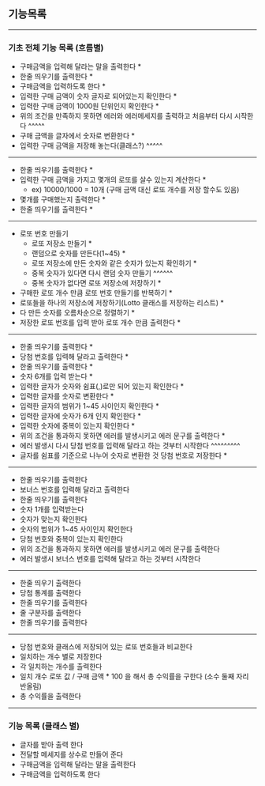 ## 기능목록

------------------

### 기초 전체 기능 목록 (흐름별)

- 구매금액을 입력해 달라는 말을 출력한다 *
- 한줄 띄우기를 출력한다 *
- 구매금액을 입력하도록 한다 *
- 입력한 구매 금액이 숫자 글자로 되어있는지 확인한다 *
- 입력한 구매 금액이 1000원 단위인지 확인한다 *
- 위의 조건을 만족하지 못하면 에러와 에러메세지를 출력하고 처음부터 다시 시작한다 ^^^^^
- 구매 금액을 글자에서 숫자로 변환한다 *
- 입력한 구매 금액을 저장해 놓는다(클래스?) ^^^^^

------------------

- 한줄 띄우기를 출력한다 *
- 입력한 구매 금액을 가지고 몇개의 로또를 살수 있는지 계산한다 *
    - ex) 10000/1000 = 10개 (구매 금액 대신 로또 개수를 저장 할수도 있음)
- 몇개를 구매했는지 출력한다 *
- 한줄 띄우기를 출력한다 *

--------------------

- 로또 번호 만들기
    - 로또 저장소 만들기 *
    - 랜덤으로 숫자를 만든다(1~45) *
    - 로또 저장소에 만든 숫자와 같은 숫자가 있는지 확인하기 *
    - 중복 숫자가 있다면 다시 랜덤 숫자 만들기 ^^^^^^
    - 중복 숫자가 없다면 로또 저장소에 저장하기 *
- 구매한 로또 개수 만큼 로또 번호 만들기를 반복하기 *
- 로또들을 하나의 저장소에 저장하기(Lotto 클래스를 저장하는 리스트) *
- 다 만든 숫자를 오름차순으로 정렬하기 *
- 저장한 로또 번호를 입력 받아 로또 개수 만큼 출력한다 *

--------------------

- 한줄 띄우기를 출력한다 *
- 당첨 번호를 입력해 달라고 출력한다 *
- 한줄 띄우기를 출력한다 *
- 숫자 6개를 입력 받는다 *
- 입력한 글자가 숫자와 쉼표(,)로만 되어 있는지 확인한다 *
- 입력한 글자를 숫자로 변환한다 *
- 입력한 글자의 범위가 1~45 사이인지 확인한다 *
- 입력한 글자에 숫자가 6개 인지 확인한다 *
- 입력한 숫자에 중복이 있는지 확인한다 *
- 위의 조건을 통과하지 못하면 에러를 발생시키고 에러 문구를 출력한다 *
- 에러 발생시 다시 당첨 번호를 입력해 달라고 하는 것부터 시작한다 ^^^^^^^^^
- 글자를 쉼표를 기준으로 나누어 숫자로 변환한 것 당첨 번호로 저장한다 *

--------------------

- 한줄 띄우기를 출력한다
- 보너스 번호를 입력해 달라고 출력한다
- 한줄 띄우기를 출력한다
- 숫자 1개를 입력받는다
- 숫자가 맞는지 확인한다
- 숫자의 범위가 1~45 사이인지 확인한다
- 당첨 번호와 중복이 있는지 확인한다
- 위의 조건을 통과하지 못하면 에러를 발생시키고 에러 문구를 출력한다
- 에러 발생시 보너스 번호를 입력해 달라고 하는 것부터 시작한다

--------------------

- 한줄 띄우기 출력한다
- 당첨 통계를 출력한다
- 한줄 띄우기를 출력한다
- 줄 구분자를 출력한다
- 한줄 띄우기를 출력한다

--------------------

- 당첨 번호와 클래스에 저장되어 있는 로또 번호들과 비교한다
- 일치하는 개수 별로 저장한다
- 각 일치하는 개수를 출력한다
- 일치 개수 로또 값 / 구매 금액 * 100 을 해서 총 수익률을 구한다 (소수 둘째 자리 반올림)
- 총 수익률을 출력한다

--------------------

### 기능 목록 (클래스 별)

- 글자를 받아 출력 한다
- 전달할 메세지를 상수로 만들어 준다
- 구매금액을 입력해 달라는 말을 출력한다
- 구매금액을 입력하도록 한다
